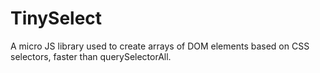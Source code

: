 # TinySelect
A micro JS library used to create arrays of DOM elements based on CSS selectors, faster than querySelectorAll.
